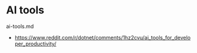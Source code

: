 # AI tools

ai-tools.md

*   https://www.reddit.com/r/dotnet/comments/1hz2cvu/ai_tools_for_developer_productivity/

